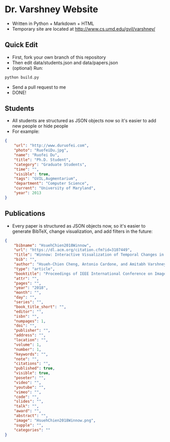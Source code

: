 # Dr. Varshney Website
* Written in Python + Markdown + HTML
* Temporary site are located at http://www.cs.umd.edu/gvil/varshney/

## Quick Edit
* First, fork your own branch of this repository
* Then edit data/students.json and data/papers.json
* (optional) Run:
```bash
python build.py
```
* Send a pull request to me
* DONE!

## Students
* All students are structured as JSON objects now so it's easier to add new people or hide people
* For example:
```json
{
    "url": "http://www.duruofei.com",
    "photo": "RuofeiDu.jpg",
    "name": "Ruofei Du",
    "title": "Ph.D. Student",
    "category": "Graduate Students",
    "time": "",
    "visible": true,
    "tags": "GVIL,Augmentarium",
    "department": "Computer Science",
    "current": "University of Maryland",
    "year": 2013
}
```

## Publications
* Every paper is structured as JSON objects now, so it's easier to generate BibTeX, change visualization, and add filters in the future:
```json
{
    "bibname": "HsuehChien2018Winnow",
    "url": "https://dl.acm.org/citation.cfm?id=3107449",
    "title": "Winnow: Interactive Visualization of Temporal Changes in Multidimensional Clinical Data",
    "bib": "",
    "author": "Hsueh-Chien Cheng, Antonio Cardone, and Amitabh Varshney",
    "type": "article",
    "booktitle": "Proceedings of IEEE International Conference on Image Processing, 2017",
    "attr": "",
    "pages": "",
    "year": "2018",
    "month": "",
    "day": "",
    "series": "",
    "book_title_short": "",
    "editor": "",
    "isbn": "",
    "numpages": 1,
    "doi": "",
    "publisher": "",
    "address": "",
    "location": "",
    "volume": 1,
    "number": 1,
    "keywords": "",
    "note": "",
    "citations": "",
    "published": true,
    "visible": true,
    "poseter": "",
    "video": "",
    "youtube": "",
    "vimeo": "",
    "code": "",
    "slides": "",
    "talk": "",
    "award": "",
    "abstract": "",
    "image": "HsuehChien2018Winnow.png",
    "supple": "",
    "categories": ""
}
```
